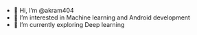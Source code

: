 - 👋 Hi, I’m @akram404
- 👀 I’m interested in Machine learning and Android development
- 🌱 I’m currently exploring Deep learning

<!---
akram404/akram404 is a ✨ special ✨ repository because its `README.md` (this file) appears on your GitHub profile.
You can click the Preview link to take a look at your changes.
--->
<img src="https://camo.githubusercontent.com/18682d943de56b312e5377679121f40642762032fd578cbeacc513b14fb1fb8a/68747470733a2f2f61637469766974792d67726170682e6865726f6b756170702e636f6d2f67726170683f757365726e616d653d75726d696c3839267468656d653d72656163742d6461726b26686964655f626f726465723d7472756526617265613d74727565" alt="" data-canonical-src="https://activity-graph.herokuapp.com/graph?username=akram404&amp;theme=react-dark&amp;hide_border=true&amp;area=true" style="max-width:100%;">
